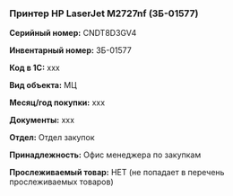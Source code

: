 ### Принтер HP LaserJet M2727nf (ЗБ-01577)  </br>

**Серийный номер:** CNDT8D3GV4 </br>

**Инвентарный номер:** ЗБ-01577 </br>

**Код в 1С:** xxx </br> 

**Вид объекта:** МЦ

**Месяц/год покупки:** xxx </br>

**Документы:** xxx </br>

**Отдел:** Отдел закупок </br>

**Принадлежность:** Офис менеджера по закупкам </br> 

**Прослеживаемый товар:** НЕТ (не попадает в перечень прослеживаемых товаров)

